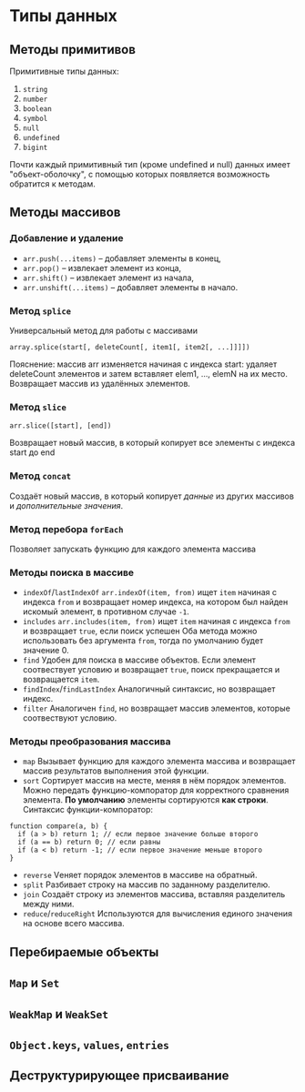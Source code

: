 # Типы данных
## Методы примитивов
Примитивные типы данных:
1. `string`
2. `number`
3. `boolean`
4. `symbol`
5. `null`
6. `undefined`
7. `bigint`

Почти каждый примитивный тип (кроме undefined и null) данных имеет "объект-оболочку", с помощью которых появляется возможность обратится к методам.

## Методы массивов
### Добавление и удаление
- `arr.push(...items)` – добавляет элементы в конец,
- `arr.pop()` – извлекает элемент из конца,
- `arr.shift()` – извлекает элемент из начала,
- `arr.unshift(...items)` – добавляет элементы в начало.
### Метод `splice`
Универсальный метод для работы с массивами
```
array.splice(start[, deleteCount[, item1[, item2[, ...]]]])
```
Пояснение: массив arr изменяется начиная с индекса start: удаляет deleteCount элементов и затем вставляет elem1, ..., elemN на их место. Возвращает массив из удалённых элементов.
### Метод `slice`
```
arr.slice([start], [end])
```
Возвращает новый массив, в который копирует все элементы с индекса start до end
### Метод `concat`
Cоздаёт новый массив, в который копирует _данные_ из других массивов и _дополнительные значения_.
### Метод перебора `forEach`
Позволяет запускать функцию для каждого элемента массива
### Методы поиска в массиве
- `indexOf`/`lastIndexOf`
`arr.indexOf(item, from)` ищет `item` начиная с индекса `from` и возвращает номер индекса, на котором был найден искомый элемент, в противном случае `-1`.
- `includes`
`arr.includes(item, from)` ищет `item` начиная с индекса `from` и возвращает `true`, если поиск успешен
Оба метода можно использовать без аргумента `from`, тогда по умолчанию будет значение 0.
- `find`
Удобен для поиска в массиве объектов. Если элемент соотвествует условию и возвращает `true`, поиск прекращается и возвращается `item`.
- `findIndex`/`findLastIndex`
Аналогичный синтаксис, но возвращает индекс.
- `filter`
Аналогичен `find`, но возвращает массив элементов, которые соотвествуют условию.
### Методы преобразования массива
- `map`
Вызывает функцию для каждого элемента массива и возвращает массив результатов выполнения этой функции.
- `sort`
Сортирует массив на месте, меняя в нём порядок элементов. Можно передать функцию-компоратор для корректного сравнения элемента.
**По умолчанию** элементы сортируются **как строки**.
Синтаксис функции-компоратор:
```
function compare(a, b) {
  if (a > b) return 1; // если первое значение больше второго
  if (a == b) return 0; // если равны
  if (a < b) return -1; // если первое значение меньше второго
}
```
- `reverse`
Vеняет порядок элементов в массиве на обратный.
- `split`
Разбивает строку на массив по заданному разделителю.
- `join`
Создаёт строку из элементов массива, вставляя разделитель между ними.
- `reduce`/`reduceRight`
Используются для вычисления единого значения на основе всего массива.
## Перебираемые объекты
## `Map` и `Set`
## `WeakMap` и `WeakSet`
## `Object.keys`, `values`, `entries`
## Деструктурирующее присваивание
